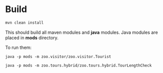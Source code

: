 # Build

```bash
mvn clean install
```

This should build all maven modules and **java** modules.
Java modules are placed in **mods** directory.

To run them:
```
java -p mods -m zoo.visitor/zoo.visitor.Tourist

java -p mods -m zoo.tours.hybrid/zoo.tours.hybrid.TourLengthCheck
```
